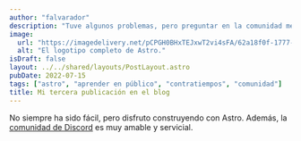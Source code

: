 ```yaml
---
author: "falvarador"
description: "Tuve algunos problemas, pero preguntar en la comunidad me ayudó mucho."
image:
  url: "https://imagedelivery.net/pCPGH0BHxTEJxwT2vi4sFA/62a18f0f-1777-4fc8-9ac3-2bf7c4be8700/public"
  alt: "El logotipo completo de Astro."
isDraft: false
layout: ../../shared/layouts/PostLayout.astro
pubDate: 2022-07-15
tags: ["astro", "aprender en público", "contratiempos", "comunidad"]
title: Mi tercera publicación en el blog
---
```


No siempre ha sido fácil, pero disfruto construyendo con Astro. Además, la [comunidad de Discord](https://astro.build/chat) es muy amable y servicial.

